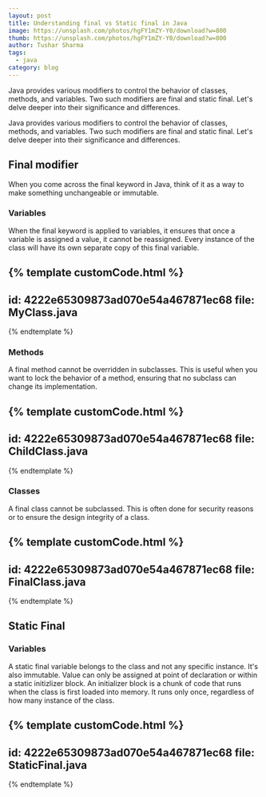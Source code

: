 ```yaml
---
layout: post
title: Understanding final vs Static final in Java
image: https://unsplash.com/photos/hgFY1mZY-Y0/download?w=800
thumb: https://unsplash.com/photos/hgFY1mZY-Y0/download?w=800
author: Tushar Sharma
tags:
  - java
category: blog
---
```


Java provides various modifiers to control the behavior of classes, methods, and variables. Two such modifiers are final and static final. Let's delve deeper into their significance and differences.<!-- truncate_here -->

Java provides various modifiers to control the behavior of classes, methods, and variables. Two such modifiers are final and static final. Let's delve deeper into their significance and differences.


## Final modifier

When you come across the final keyword in Java, think of it as a way to make something unchangeable or immutable.

### Variables 

When the final keyword is applied to variables, it ensures that once a variable is assigned a value, it cannot be reassigned. Every instance of the class will have its own separate copy of this final variable.

{% template customCode.html %}
---
id: 4222e65309873ad070e54a467871ec68
file: MyClass.java
---
{% endtemplate %}

### Methods

A final method cannot be overridden in subclasses. This is useful when you want to lock the behavior of a method, ensuring that no subclass can change its implementation.

{% template customCode.html %}
---
id: 4222e65309873ad070e54a467871ec68
file: ChildClass.java
---
{% endtemplate %}

### Classes

A final class cannot be subclassed. This is often done for security reasons or to ensure the design integrity of a class.

{% template customCode.html %}
---
id: 4222e65309873ad070e54a467871ec68
file: FinalClass.java
---
{% endtemplate %}

## Static Final

### Variables

A static final variable belongs to the class and not any specific instance. It's also immutable. Value can only be assigned at point of declaration or within a static initizlizer block. An initializer block is a chunk of code that runs when the class is first loaded into memory. It runs only once, regardless of how many instance of the class.

{% template customCode.html %}
---
id: 4222e65309873ad070e54a467871ec68
file: StaticFinal.java
---
{% endtemplate %}
